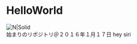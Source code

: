 # HelloWorld
![N|Solid](http://blog.mr384.com/wp-content/uploads/2015/08/Windows.png)<br>
始まりのリポジトリ＠２０１６年１月１７日
hey siri
